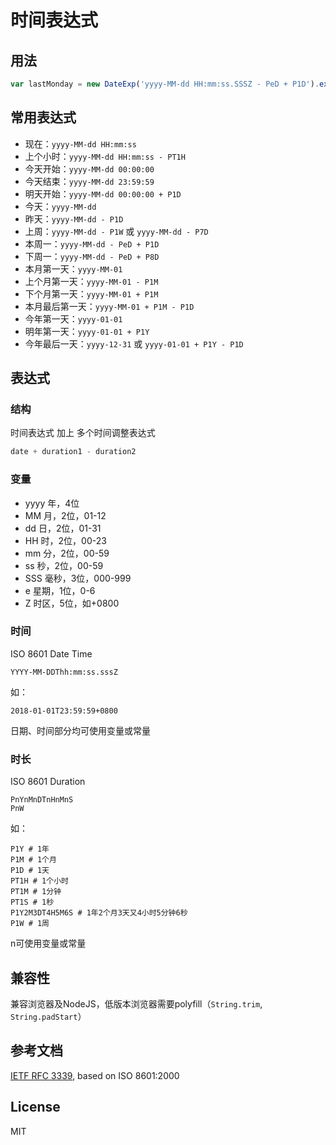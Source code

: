 # 时间表达式

## 用法
```javascript
var lastMonday = new DateExp('yyyy-MM-dd HH:mm:ss.SSSZ - PeD + P1D').exec();
```

## 常用表达式
* 现在：```yyyy-MM-dd HH:mm:ss```
* 上个小时：```yyyy-MM-dd HH:mm:ss - PT1H```
* 今天开始：```yyyy-MM-dd 00:00:00```
* 今天结束：```yyyy-MM-dd 23:59:59```
* 明天开始：```yyyy-MM-dd 00:00:00 + P1D```
* 今天：```yyyy-MM-dd```
* 昨天：```yyyy-MM-dd - P1D```
* 上周：```yyyy-MM-dd - P1W``` 或 ```yyyy-MM-dd - P7D```
* 本周一：```yyyy-MM-dd - PeD + P1D```
* 下周一：```yyyy-MM-dd - PeD + P8D```
* 本月第一天：```yyyy-MM-01```
* 上个月第一天：```yyyy-MM-01 - P1M```
* 下个月第一天：```yyyy-MM-01 + P1M```
* 本月最后第一天：```yyyy-MM-01 + P1M - P1D```
* 今年第一天：```yyyy-01-01```
* 明年第一天：```yyyy-01-01 + P1Y```
* 今年最后一天：```yyyy-12-31``` 或 ```yyyy-01-01 + P1Y - P1D```


## 表达式

### 结构
时间表达式 加上 多个时间调整表达式
```javascript
date + duration1 - duration2
```

### 变量
* yyyy 年，4位
* MM 月，2位，01-12
* dd 日，2位，01-31
* HH 时，2位，00-23
* mm 分，2位，00-59
* ss 秒，2位，00-59
* SSS 毫秒，3位，000-999
* e 星期，1位，0-6
* Z 时区，5位，如+0800

### 时间
ISO 8601 Date Time
```
YYYY-MM-DDThh:mm:ss.sssZ
```
如：
```
2018-01-01T23:59:59+0800
```
日期、时间部分均可使用变量或常量

### 时长
ISO 8601 Duration
```
PnYnMnDTnHnMnS
PnW
```
如：
```
P1Y # 1年
P1M # 1个月
P1D # 1天
PT1H # 1个小时
PT1M # 1分钟
PT1S # 1秒
P1Y2M3DT4H5M6S # 1年2个月3天又4小时5分钟6秒
P1W # 1周
```
n可使用变量或常量


## 兼容性
兼容浏览器及NodeJS，低版本浏览器需要polyfill（```String.trim```, ```String.padStart```）


## 参考文档
[IETF RFC 3339](https://tools.ietf.org/html/rfc3339), based on ISO 8601:2000


## License
MIT